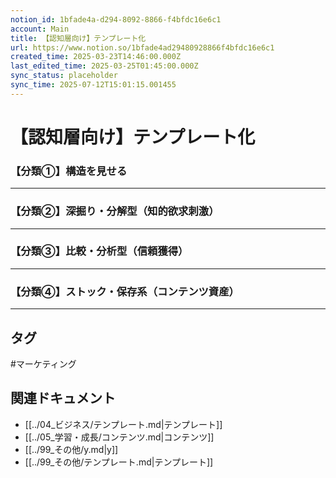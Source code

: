 ```yaml
---
notion_id: 1bfade4a-d294-8092-8866-f4bfdc16e6c1
account: Main
title: 【認知層向け】テンプレート化
url: https://www.notion.so/1bfade4ad29480928866f4bfdc16e6c1
created_time: 2025-03-23T14:46:00.000Z
last_edited_time: 2025-03-25T01:45:00.000Z
sync_status: placeholder
sync_time: 2025-07-12T15:01:15.001455
---
```

# 【認知層向け】テンプレート化

### 【分類①】構造を見せる
---
### 【分類②】深掘り・分解型（知的欲求刺激）
---
### 【分類③】比較・分析型（信頼獲得）
---
### 【分類④】ストック・保存系（コンテンツ資産）
---

## タグ

#マーケティング 

## 関連ドキュメント

- [[../04_ビジネス/テンプレート.md|テンプレート]]
- [[../05_学習・成長/コンテンツ.md|コンテンツ]]
- [[../99_その他/y.md|y]]
- [[../99_その他/テンプレート.md|テンプレート]]

